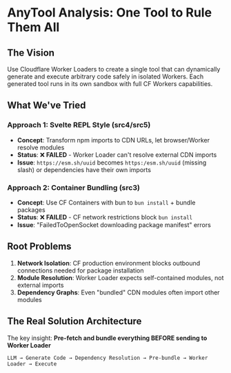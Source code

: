 # AnyTool Analysis: One Tool to Rule Them All

## The Vision
Use Cloudflare Worker Loaders to create a single tool that can dynamically generate and execute arbitrary code safely in isolated Workers. Each generated tool runs in its own sandbox with full CF Workers capabilities.

## What We've Tried

### Approach 1: Svelte REPL Style (src4/src5)
- **Concept**: Transform npm imports to CDN URLs, let browser/Worker resolve modules
- **Status**: ❌ **FAILED** - Worker Loader can't resolve external CDN imports
- **Issue**: `https://esm.sh/uuid` becomes `https:/esm.sh/uuid` (missing slash) or dependencies have their own imports

### Approach 2: Container Bundling (src3)
- **Concept**: Use CF Containers with bun to `bun install` + bundle packages
- **Status**: ❌ **FAILED** - CF network restrictions block `bun install`
- **Issue**: "FailedToOpenSocket downloading package manifest" errors

## Root Problems

1. **Network Isolation**: CF production environment blocks outbound connections needed for package installation
2. **Module Resolution**: Worker Loader expects self-contained modules, not external imports
3. **Dependency Graphs**: Even "bundled" CDN modules often import other modules

## The Real Solution Architecture

The key insight: **Pre-fetch and bundle everything BEFORE sending to Worker Loader**

```
LLM → Generate Code → Dependency Resolution → Pre-bundle → Worker Loader → Execute
```